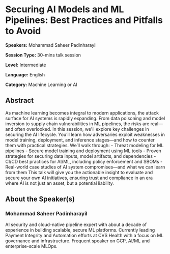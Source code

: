 # Securing AI Models and ML Pipelines: Best Practices and Pitfalls to Avoid

**Speakers:** Mohammad Saheer Padinharayil

**Session Type:** 30-mins talk session

**Level:** Intermediate

**Language:** English

**Category:** Machine Learning or AI

## Abstract

As machine learning becomes integral to modern applications, the attack surface for AI systems is rapidly expanding. From data poisoning and model inversion to supply chain vulnerabilities in ML pipelines, the risks are real—and often overlooked. In this session, we'll explore key challenges in securing the AI lifecycle. You’ll learn how adversaries exploit weaknesses in model training, deployment, and inference stages—and how to counter them with practical strategies. We’ll walk through: - Threat modeling for ML pipelines - Secure model training and deployment using ML tools - Proven strategies for securing data inputs, model artifacts, and dependencies - CI/CD best practices for AI/ML, including policy enforcement and SBOMs - Real-world case studies of AI system compromises—and what we can learn from them This talk will give you the actionable insight to evaluate and secure your own AI initiatives, ensuring trust and compliance in an era where AI is not just an asset, but a potential liability.


## About the Speaker(s)

### Mohammad Saheer Padinharayil

AI security and cloud-native pipeline expert with about a decade of experience in building scalable, secure ML platforms. Currently leading Payment Integrity and Automation efforts at CVS Health with a focus on ML governance and infrastructure. Frequent speaker on GCP, AI/ML and enterprise-scale MLOps.